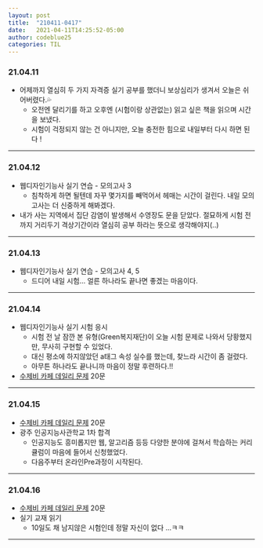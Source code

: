 ```yaml
---
layout: post
title:  "210411-0417"
date:   2021-04-11T14:25:52-05:00
author: codeblue25
categories: TIL
---
```


<h3>21.04.11</h3>

* 어제까지 열심히 두 가지 자격증 실기 공부를 했더니 보상심리가 생겨서 오늘은 쉬어버렸다.💦
  * 오전엔 달리기를 하고 오후엔 (시험이랑 상관없는) 읽고 싶은 책을 읽으며 시간을 보냈다.
  * 시험이 걱정되지 않는 건 아니지만, 오늘 충전한 힘으로 내일부터 다시 하면 된다 !

---

<h3>21.04.12</h3>

* 웹디자인기능사 실기 연습 - 모의고사 3
  * 침착하게 하면 될텐데 자꾸 몇가지를 빼먹어서 헤매는 시간이 걸린다. 내일 모의고사는 더 신중하게 해봐겠다.
* 내가 사는 지역에서 집단 감염이 발생해서 수영장도 문을 닫았다. 절묘하게 시험 전까지 거리두기 격상기간이라 열심히 공부 하라는 뜻으로 생각해야지(..)

---

<h3>21.04.13</h3>

* 웹디자인기능사 실기 연습 - 모의고사 4, 5
  * 드디어 내일 시험... 얼른 하나라도 끝나면 좋겠는 마음이다.

---

<h3>21.04.14</h3>

* 웹디자인기능사 실기 시험 응시
  * 시험 전 날 잠깐 본 유형(Green복지재단)이 오늘 시험 문제로 나와서 당황했지만, 무사히 구현할 수 있었다.
  * 대신 평소에 하지않았던 a태그 속성 실수를 했는데, 찾느라 시간이 좀 걸렸다.
  * 아무튼 하나라도 끝나니까 마음이 정말 후련하다.!!
* [수제비 카페 데일리 문제](https://cafe.naver.com/soojebi) 20문

---
<h3>21.04.15</h3>

* [수제비 카페 데일리 문제](https://cafe.naver.com/soojebi) 20문
* 광주 인공지능사관학교 1차 합격
  * 인공지능도 흥미롭지만 웹, 알고리즘 등등 다양한 분야에 걸쳐서 학습하는 커리큘럼이 마음에 들어서 신청했었다.
  * 다음주부터 온라인Pre과정이 시작된다.

---
<h3>21.04.16</h3>

* [수제비 카페 데일리 문제](https://cafe.naver.com/soojebi) 20문
* 실기 교재 읽기
  * 10일도 채 남지않은 시험인데 정말 자신이 없다 ...ㅋㅋ

---
